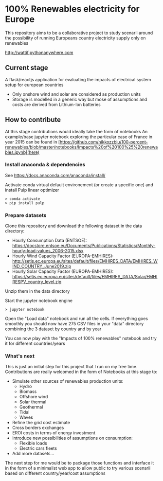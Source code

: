 # 100% Renewables electricity for Europe

This repository aims to be a collaborative project to study scenarii around the possibility of running Europeans country electricity supply only on renewables

http://wattif.pythonanywhere.com

## Current stage
A flask/reactjs application for evaluating the impacts of electrical system setup for european countries
- Only onshore wind and solar are considered as production units
- Storage is modelled in a generic way but mose of assumptions and costs are derived from Lithium-Ion batteries

## How to contribute
At this stage contributions would ideally take the form of notebooks
An example/base jupyter notebook exploring the particular case of France in year 2015 can be found in [https://github.com/nikkozzblu/100-percent-renewables/blob/master/notebooks/Impacts%20of%20100%25%20renewables.ipynb](here)
 
### Install anaconda & dependencies
See https://docs.anaconda.com/anaconda/install/

Activate conda virtual default environement (or create a specific one) and install Pulp linear optimizer 

```
> conda activate
> pip install pulp
```

### Prepare datasets
Clone this repository and download the following dataset in the data directory:

- Hourly Consumption Data (ENTSOE): https://docstore.entsoe.eu/Documents/Publications/Statistics/Monthly-hourly-load-values_2006-2015.xlsx
- Hourly Wind Capacity Factor (EUROPA-EMHIRES): http://setis.ec.europa.eu/sites/default/files/EMHIRES_DATA/EMHIRES_WIND_COUNTRY_June2019.zip
- Hourly Solar Capacity Factor (EUROPA-EMHIRES): https://setis.ec.europa.eu/sites/default/files/EMHIRES_DATA/Solar/EMHIRESPV_country_level.zip

Unzip them in the data directory

Start the jupyter notebook engine

```
> jupyter notebook
```

Open the "Load data" notebook and run all the cells.
If everything goes smoothly you should now have 275 CSV files in your "data" directory combining the 3 dataset by country and by year

You can now play with the "Impacts of 100% renewables" notebook and try it for different countries/years

### What's next
This is just an initial step for this project that I run on my free time.
Contributions are really welcomed in the form of Notebooks at this stage to:
- Simulate other sources of renewables production units:
  - Hydro
  - Biomass
  - Offshore wind
  - Solar thermal
  - Geothermal
  - Tidal
  - Waves
- Refine the grid cost estimate
- Cross borders exchanges
- EROI costs in terms of energy investment 
- Introduce new possibilities of assumptions on consumption:
  - Flexible loads
  - Electric cars fleets
- Add more datasets...

The next step for me would be to package those functions and interface it in the form of a minimalist web app to allow public to try various scenarii based on different country/year/cost assumptions
